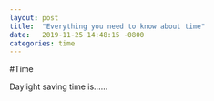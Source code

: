 ```yaml
---
layout: post
title:  "Everything you need to know about time"
date:   2019-11-25 14:48:15 -0800
categories: time
---
```



#Time

Daylight saving time is......